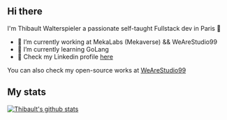 ## Hi there

I'm Thibault Walterspieler a passionate self-taught Fullstack dev in Paris 🥖

- 🔭  I’m currently working at MekaLabs (Mekaverse) && WeAreStudio99
- 🌱  I’m currently learning GoLang
- 💼  Check my Linkedin profile [here](https://www.linkedin.com/in/thibault-walterspieler-84881716b/)

You can also check my open-source works at [WeAreStudio99](https://github.com/WeAreStudio99) 

## My stats 

[![Thibault's github stats](https://github-readme-stats.vercel.app/api?username=ThibaultWalterspieler&count_private=true&show_icons=truetheme=transparent)](https://github.com/anuraghazra/github-readme-stats)
